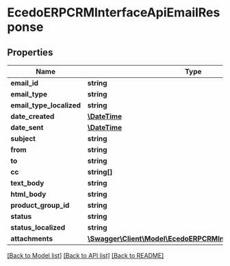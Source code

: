 # EcedoERPCRMInterfaceApiEmailResponse

## Properties
Name | Type | Description | Notes
------------ | ------------- | ------------- | -------------
**email_id** | **string** |  | [optional] 
**email_type** | **string** |  | [optional] 
**email_type_localized** | **string** |  | [optional] 
**date_created** | [**\DateTime**](\DateTime.md) |  | [optional] 
**date_sent** | [**\DateTime**](\DateTime.md) |  | [optional] 
**subject** | **string** |  | [optional] 
**from** | **string** |  | [optional] 
**to** | **string** |  | [optional] 
**cc** | **string[]** |  | [optional] 
**text_body** | **string** |  | [optional] 
**html_body** | **string** |  | [optional] 
**product_group_id** | **string** |  | [optional] 
**status** | **string** |  | [optional] 
**status_localized** | **string** |  | [optional] 
**attachments** | [**\Swagger\Client\Model\EcedoERPCRMInterfaceApiDocument[]**](EcedoERPCRMInterfaceApiDocument.md) |  | [optional] 

[[Back to Model list]](../README.md#documentation-for-models) [[Back to API list]](../README.md#documentation-for-api-endpoints) [[Back to README]](../README.md)


